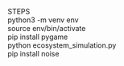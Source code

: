 STEPS   
python3 -m venv env   
source env/bin/activate   
pip install pygame   
python ecosystem_simulation.py   
pip install noise   